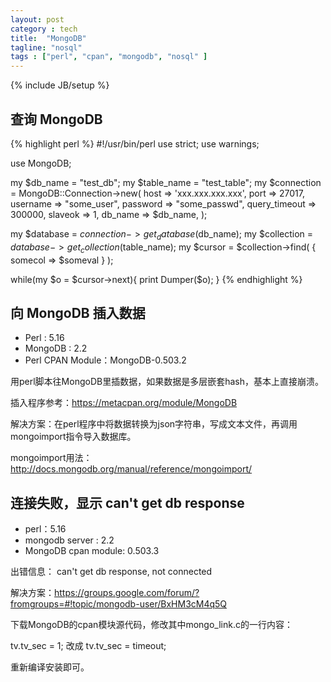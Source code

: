 ```yaml
---
layout: post
category : tech
title:  "MongoDB"
tagline: "nosql"
tags : ["perl", "cpan", "mongodb", "nosql" ] 
---
```

{% include JB/setup %}

## 查询 MongoDB 

{% highlight perl %}
#!/usr/bin/perl
use strict;
use warnings;

use MongoDB;

my $db_name    = "test_db";
my $table_name = "test_table";
my $connection = MongoDB::Connection->new(
host          => 'xxx.xxx.xxx.xxx',
port          => 27017,
username      => "some_user",
password      => "some_passwd",
query_timeout => 300000,
slaveok       => 1,
db_name       => $db_name,
);

my $database   = $connection->get_database($db_name);
my $collection = $database->get_collection($table_name);
my $cursor       = $collection->find( { somecol => $someval } );

while(my $o = $cursor->next){
print Dumper($o);
}
{% endhighlight %}

## 向 MongoDB 插入数据

- Perl : 5.16
- MongoDB : 2.2
- Perl CPAN Module：MongoDB-0.503.2

用perl脚本往MongoDB里插数据，如果数据是多层嵌套hash，基本上直接崩溃。

插入程序参考：https://metacpan.org/module/MongoDB

解决方案：在perl程序中将数据转换为json字符串，写成文本文件，再调用mongoimport指令导入数据库。

mongoimport用法：http://docs.mongodb.org/manual/reference/mongoimport/

## 连接失败，显示 can't get db response

- perl：5.16
- mongodb server : 2.2
- MongoDB cpan module: 0.503.3

出错信息： can't get db response, not connected

解决方案：https://groups.google.com/forum/?fromgroups=#!topic/mongodb-user/BxHM3cM4q5Q

下载MongoDB的cpan模块源代码，修改其中mongo_link.c的一行内容：

tv.tv_sec = 1;
改成
tv.tv_sec = timeout;

重新编译安装即可。 
